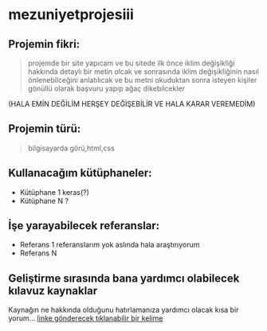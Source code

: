 # mezuniyetprojesiii
## Projemin fikri:
>projemde bir site yapıcam ve bu sitede ilk önce iklim değişikliği hakkında detaylı bir metin olcak ve sonrasında iklim değişikliğinin nasıl önlenebilceğini anlatılıcak ve bu metni okuduktan sonra isteyen kişiler gönüllü olarak başvuru yapıp ağaç dikebilcekler

(HALA EMİN DEĞİLİM HERŞEY DEĞİŞEBİLİR VE HALA KARAR VEREMEDİM)

## Projemin türü:
> bilgisayarda görü,html,css 

## Kullanacağım kütüphaneler:
- Kütüphane 1 keras(?)
- Kütüphane N ?

## İşe yarayabilecek referanslar:
- Referans 1 referanslarım yok aslında hala araştırıyorum
- Referans N

## Geliştirme sırasında bana yardımcı olabilecek kılavuz kaynaklar
Kaynağın ne hakkında olduğunu hatırlamanıza yardımcı olacak kısa bir yorum... [linke gönderecek tıklanabilir bir kelime](https://kaynagin_linki)
